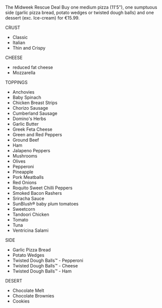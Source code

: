 The Midweek Rescue Deal
Buy one medium pizza (11'5"), one sumptuous side (garlic pizza bread, potato wedges or twisted dough balls) and one dessert (exc. Ice-cream) for €15.99.

CRUST 
- Classic
- Italian
- Thin and Crispy

CHEESE 
- reduced fat cheese
- Mozzarella

TOPPINGS
- Anchovies
- Baby Spinach  
- Chicken Breast Strips
- Chorizo Sausage
- Cumberland Sausage
- Domino's Herbs  
- Garlic Butter  
- Greek Feta Cheese  
- Green and Red Peppers  
- Ground Beef
- Ham
- Jalapeno Peppers   
- Mushrooms  
- Olives  
- Pepperoni
- Pineapple  
- Pork Meatballs
- Red Onions  
- Roquito Sweet Chilli Peppers   
- Smoked Bacon Rashers
- Sriracha Sauce   
- SunBlush® baby plum tomatoes  
- Sweetcorn  
- Tandoori Chicken
- Tomato  
- Tuna
- Ventricina Salami

SIDE
- Garlic Pizza Bread
- Potato Wedges
- Twisted Dough Balls™ - Pepperoni
- Twisted Dough Balls™ - Cheese
- Twisted Dough Balls™ - Ham

DESERT
- Chocolate Melt
- Chocolate Brownies
- Cookies
